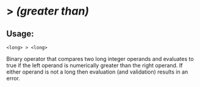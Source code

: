 # > *(greater than)*

## Usage:
```cedar
<long> > <long>
```

Binary operator that compares two long integer operands and evaluates to true
if the left operand is numerically greater than the right operand. If either
operand is not a long then evaluation (and validation) results in an error.
